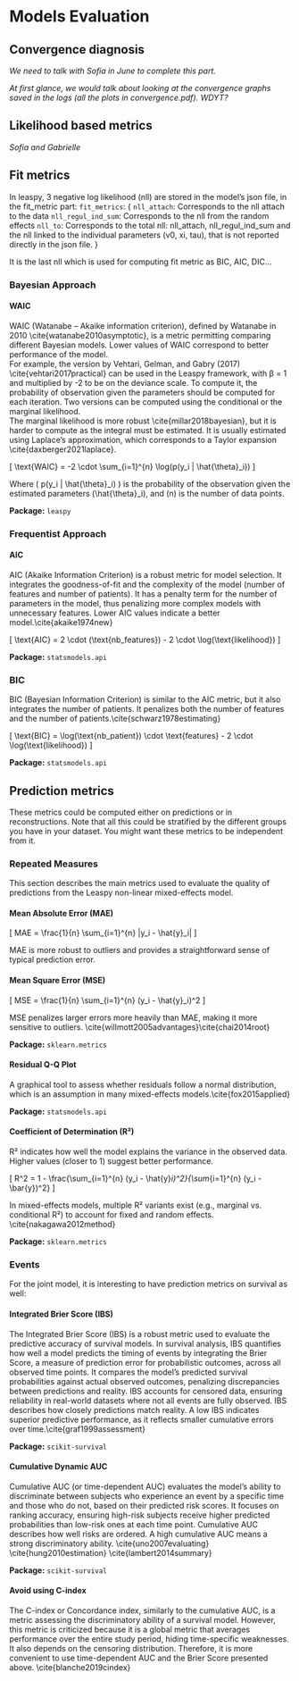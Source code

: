 # Models Evaluation

## Convergence diagnosis

*We need to talk with Sofia in June to complete this part.*

*At first glance, we would talk about looking at the convergence graphs saved in the logs (all the plots in convergence.pdf). WDYT?* 


## Likelihood based metrics

*Sofia and Gabrielle*

## Fit metrics

In leaspy, 3 negative log likelihood (nll) are stored in the model’s json file, in the fit_metric part:
`fit_metrics`: {
    `nll_attach`: Corresponds to the nll attach to the data
    `nll_regul_ind_sum`: Corresponds to the nll from the random effects
    `nll_to`: Corresponds to the total nll: nll_attach, nll_regul_ind_sum and the nll linked to the individual parameters (v0, xi, tau), that is not reported directly in the json file.
}

It is the last nll which is used for computing fit metric as BIC, AIC, DIC…


### Bayesian Approach

#### WAIC
WAIC (Watanabe – Akaike information criterion), defined by Watanabe in 2010 \cite{watanabe2010asymptotic}, is a metric permitting comparing different Bayesian models. Lower values of WAIC correspond to better performance of the model.  
For example, the version by Vehtari, Gelman, and Gabry (2017) \cite{vehtari2017practical} can be used in the Leaspy framework, with β = 1 and multiplied by -2 to be on the deviance scale. To compute it, the probability of observation given the parameters should be computed for each iteration. Two versions can be computed using the conditional or the marginal likelihood.  
The marginal likelihood is more robust \cite{millar2018bayesian}, but it is harder to compute as the integral must be estimated. It is usually estimated using Laplace’s approximation, which corresponds to a Taylor expansion \cite{daxberger2021laplace}.  

\[
\text{WAIC} = -2 \cdot \sum_{i=1}^{n} \log(p(y_i | \hat{\theta}_i))
\]

Where \( p(y_i | \hat{\theta}_i) \) is the probability of the observation given the estimated parameters \(\hat{\theta}_i\), and \(n\) is the number of data points.

**Package:** `leaspy`

### Frequentist Approach

#### AIC
AIC (Akaike Information Criterion) is a robust metric for model selection. It integrates the goodness-of-fit and the complexity of the model (number of features and number of patients). It has a penalty term for the number of parameters in the model, thus penalizing more complex models with unnecessary features. Lower AIC values indicate a better model.\cite{akaike1974new}

\[
\text{AIC} = 2 \cdot (\text{nb\_features}) - 2 \cdot \log(\text{likelihood})
\]

**Package:** `statsmodels.api`

### BIC
BIC (Bayesian Information Criterion) is similar to the AIC metric, but it also integrates the number of patients. It penalizes both the number of features and the number of patients.\cite{schwarz1978estimating}

\[
\text{BIC} = \log(\text{nb\_patient}) \cdot \text{features} - 2 \cdot \log(\text{likelihood})
\]

**Package:** `statsmodels.api`


## Prediction metrics

These metrics could be computed either on predictions or in reconstructions. Note that all this could be stratified by the different groups you have in your dataset. You might want these metrics to be independent from it.

### Repeated Measures

This section describes the main metrics used to evaluate the quality of predictions from the Leaspy non-linear mixed-effects model.

#### Mean Absolute Error (MAE)

\[
MAE = \frac{1}{n} \sum_{i=1}^{n} |y_i - \hat{y}_i|
\]

MAE is more robust to outliers and provides a straightforward sense of typical prediction error.

#### Mean Square Error (MSE)

\[
MSE = \frac{1}{n} \sum_{i=1}^{n} (y_i - \hat{y}_i)^2
\]

MSE penalizes larger errors more heavily than MAE, making it more sensitive to outliers. \cite{willmott2005advantages}\cite{chai2014root}

**Package:** `sklearn.metrics`

#### Residual Q-Q Plot
A graphical tool to assess whether residuals follow a normal distribution, which is an assumption in many mixed-effects models.\cite{fox2015applied}

**Package:** `statsmodels.api`

#### Coefficient of Determination (R²)
R² indicates how well the model explains the variance in the observed data. Higher values (closer to 1) suggest better performance.

\[
R^2 = 1 - \frac{\sum_{i=1}^{n} (y_i - \hat{y}_i)^2}{\sum_{i=1}^{n} (y_i - \bar{y})^2}
\]

In mixed-effects models, multiple R² variants exist (e.g., marginal vs. conditional R²) to account for fixed and random effects. \cite{nakagawa2012method}

**Package:** `sklearn.metrics`

### Events

For the joint model, it is interesting to have prediction metrics on survival as well:

#### Integrated Brier Score (IBS)
The Integrated Brier Score (IBS) is a robust metric used to evaluate the predictive accuracy of survival models. In survival analysis, IBS quantifies how well a model predicts the timing of events by integrating the Brier Score, a measure of prediction error for probabilistic outcomes, across all observed time points. It compares the model’s predicted survival probabilities against actual observed outcomes, penalizing discrepancies between predictions and reality. IBS accounts for censored data, ensuring reliability in real-world datasets where not all events are fully observed. IBS describes how closely predictions match reality. A low IBS indicates superior predictive performance, as it reflects smaller cumulative errors over time.\cite{graf1999assessment}

**Package:** `scikit-survival`

#### Cumulative Dynamic AUC
Cumulative AUC (or time-dependent AUC) evaluates the model’s ability to discriminate between subjects who experience an event by a specific time and those who do not, based on their predicted risk scores. It focuses on ranking accuracy, ensuring high-risk subjects receive higher predicted probabilities than low-risk ones at each time point. Cumulative AUC describes how well risks are ordered. A high cumulative AUC means a strong discriminatory ability.  \cite{uno2007evaluating} \cite{hung2010estimation} \cite{lambert2014summary}

**Package:** `scikit-survival`

#### Avoid using C-index
The C-index or Concordance index, similarly to the cumulative AUC, is a metric assessing the discriminatory ability of a survival model. However, this metric is criticized because it is a global metric that averages performance over the entire study period, hiding time-specific weaknesses. It also depends on the censoring distribution. Therefore, it is more convenient to use time-dependent AUC and the Brier Score presented above. \cite{blanche2019cindex}
